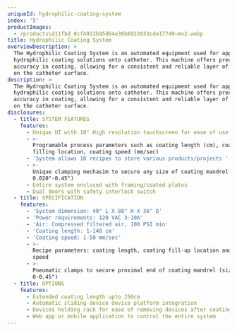 ```yaml
---
uniqueId: hydrophilic-coating-system
index: '5'
productImages:
  - /products\d11fbd_0cf4913b95d64e30b6922033cde17749~mv2.webp
title: Hydrophilic Coating System
overviewDescription: >
  The Hydrophilic Coating System is an automated equipment used for applying
  hydrophilic coating solutions onto catheter. This machine offers precision and
  accuracy in coating, allowing for a consistent and reliable layer of coating
  on the catheter surface.
description: >
  The Hydrophilic Coating System is an automated equipment used for applying
  hydrophilic coating solutions onto catheter. This machine offers precision and
  accuracy in coating, allowing for a consistent and reliable layer of coating
  on the catheter surface.
disclosures:
  - title: SYSTEM FEATURES
    features:
      - Unique UI with 10" High resolution touchscreen for ease of use
      - >-
        Programable process parameters such as coating length (cm), coating
        filling location, coating speed (mm/sec)
      - 'System allows 10 recipes to store various products/projects '
      - >-
        Unique clamping mechasim to secure any size of coating mandrel (OD
        0.020"-0.45")
      - Entire system enclosed with framing/coated plates
      - Dual doors with safety interlock switch
  - title: SPECIFICATION
    features:
      - 'System dimension: 40" L X 88" H X 36" D'
      - 'Power requirements: 120 VAC 3-10A'
      - 'Air: Compressed filtered air, 100 PSI min'
      - 'Coating length: 1-140 cm'
      - 'Coating speed: 1-50 mm/sec'
      - >-
        Recipe parameters: coating length, coating fill-up location and coating
        speed
      - >-
        Pneumatic clamps to secure proximal end of coating mandrel (size OD
        0-0.45")
  - title: OPTIONS
    features:
      - Extended coating length upto 250cm
      - Automatic sliding device device platform integration
      - Devices holding rack for ease of removing devices after coating
      - Web app or mobile application to control the entire system
---
```


